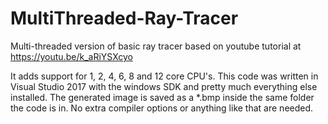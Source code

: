 # MultiThreaded-Ray-Tracer
Multi-threaded version of basic ray tracer based on youtube tutorial at https://youtu.be/k_aRiYSXcyo

It adds support for 1, 2, 4, 6, 8 and 12 core CPU's. This code was written in Visual Studio 2017 with the windows SDK and pretty much everything else installed. The generated image is saved as a *.bmp inside the same folder the code is in. No extra compiler options or anything like that are needed.
